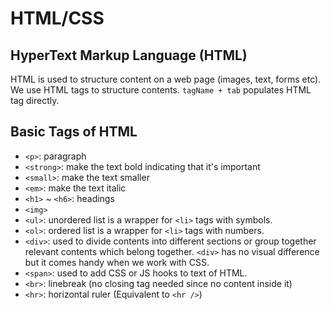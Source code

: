 # HTML/CSS

## HyperText Markup Language (HTML)

HTML is used to structure content on a web page (images, text, forms etc). We use HTML tags to structure contents. `tagName + tab` populates HTML tag directly.

## Basic Tags of HTML

- `<p>`: paragraph
- `<strong>`: make the text bold indicating that it's important
- `<small>`: make the text smaller
- `<em>`: make the text italic
- `<h1>` ~ `<h6>`: headings
- `<img>`
- `<ul>`: unordered list is a wrapper for `<li>` tags with symbols.
- `<ol>`: ordered list is a wrapper for `<li>` tags with numbers.
- `<div>`: used to divide contents into different sections or group together relevant contents which belong together. `<div>` has no visual difference but it comes handy when we work with CSS.
- `<span>`: used to add CSS or JS hooks to text of HTML.
- `<br>`: linebreak (no closing tag needed since no content inside it)
- `<hr>`: horizontal ruler (Equivalent to `<hr />`)